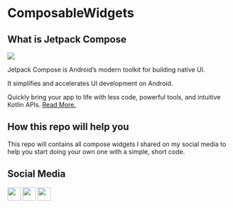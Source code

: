 # ComposableWidgets

## What is Jetpack Compose 

![](https://developer.android.com/static/images/jetpack/compose/landing-code-static.svg) 

Jetpack Compose is Android’s modern toolkit for building native UI.

It simplifies and accelerates UI development on Android. 

Quickly bring your app to life with less code, powerful tools, and intuitive Kotlin APIs. [Read More.](https://developer.android.com/jetpack/compose)

## How this repo will help you 

This repo will contains all compose widgets I shared on my social media to help you start doing your own one with a simple, short code. 





## Social Media

[<img src="https://raw.githubusercontent.com/yushi1007/yushi1007/main/images/instagram.png" width="30" />](https://www.instagram.com/qamar_safadi)
 [<img src="https://raw.githubusercontent.com/yushi1007/yushi1007/main/images/linkedin.png" width="30" />](https://www.linkedin.com/in/qamar-elsafadi)
 [<img src="https://raw.githubusercontent.com/bradvin/social-share-urls/master/images/logo-icons/twitter.jpg" width="30" />](https://www.twitter.com/QamarSafai)
<!-- To Link your profile to the media buttons -->
